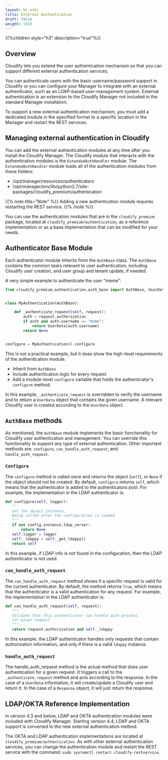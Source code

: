 ```yaml
---
layout: bt_wiki
title: External Authentication
draft: false
weight: 1550
---
```


{{%children style="h3" description="true"%}}

## Overview
Cloudify lets you extend the user authentication mechanism so that you can support different external authentication services.

You can authenticate users with the basic username/password support in Cloudify or you can configure your Manager to integrate with an external authenticator, such as an LDAP-based user-management system. External authentication is an extension to the Cloudify Manager not included in the standard Manager installation.

To support a new external authentication mechanism, you must add a dedicated module in the specified format to a specific location in the Manager and restart the REST services.


## Managing external authentication in Cloudify
You can add the external authentication modules at any time after you install the Cloudify Manager. The Cloudify module that interacts with the authentication modules is the `ExtendedAuthHandler` module. The `ExtendedAuthHandler` module loads all of the authentication modules from these folders:

- /opt/manager/resources/authenticators
- /opt/manager/env/lib/python2.7/site-packages/cloudify_premium/authentication

{{% note title="Note" %}} Adding a new authentication module requires restarting the REST service. {{% /note %}}

You can use the authentication modules that are in the `cloudify_premium` package, located at `cloudify_premium/authentication`, as a reference implementation or as a base implementation that can be modified for your needs.


## Authenticator Base Module
Each authenticator module inherits from the `AuthBase` class. The `AuthBase` contains the common tasks relevant to user authentication, including Cloudify user creation, and user group and tenant update, if needed.

A very simple example to authenticate the user “meme”:

```python
from cloudify_premium.authentication.auth_base import AuthBase, UserData


class MyAuthentication(AuthBase):

    def _authenticate_request(self, request):
        auth = request.authorization
        if auth and auth.username == "meme":
            return UserData(auth.username)
        return None


configure = MyAuthentication().configure
```

This is not a practical example, but it does show the high-level requirements of the authentication module.

- Inherit from `AuthBase`
- Include authentication logic for every request
- Add a module-level `configure` variable that holds the authenticator's `configure` method.

In this example, `_authenticate_request` is overridden to verify the username and to return a `UserData` object that contains the given username. A relevant Cloudify user is created according to the `UserData` object.


## `AuthBase` methods

As mentioned, the `AuthBase` module implements the basic functionality for Cloudify user authentication and management. You can override this functionality to support any type of external authentication. Other important methods are: `configure`, `can_handle_auth_request`, and `handle_auth_request`.

### `Configure`

The `configure` method is called once and returns the object (`self`), or `None` if the object should not be created. By default, `configure` returns `self`, which means that the authenticator is added to the authenticators pool. For example, the implementation in the LDAP authenticator is:

```python
def configure(self, logger):
   """
   Set the object instance.
   Being called after the configuration is loaded
   """
   if not config.instance.ldap_server:
       return None
   self.logger = logger
   self._ldappy = self._get_ldappy()
   return self
```

In this example, if LDAP info is not found in the configuration, then the LDAP authenticator is not used.


### `can_handle_auth_request`

The `can_handle_auth_request` method shows if a specific request is valid for the current authenticator. By default, the method returns `True`, which means that the authenticator is a valid authentication for any request. For example, the implementation in the LDAP authenticator is:

```python
def can_handle_auth_request(self, request):
   """
   Validate that this authenticator can handle auth process,
   for given request
   """
   return request.authorization and self._ldappy
```

In this example, the LDAP authenticator handles only requests that contain authorization information, and only if there is a valid `ldappy` instance.


### `handle_auth_request`

The handle_auth_request method is the actual method that does user authentication for a given request. It triggers a call to the `_authenticate_request` method and acts according to the response. In the case of a `UserData` information, it will create/update a Cloudify user and return it. In the case of a `Response` object, it will just return the response.


## LDAP/OKTA Reference Implementation

In version 4.3 and below, LDAP and OKTA authentication modules were included with Cloudify Manager. Starting version 4.4, LDAP and OKTA support is converted to the new external authentication method.

The OKTA and LDAP authentication implementations are located at `cloudify_premium/authentication`. As with other external authentication services, you can change the authentication module and restart the REST service with the command: `sudo systemctl restart cloudify-restservice`.
